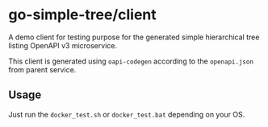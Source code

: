# go-simple-tree/client

A demo client for testing purpose for the generated simple hierarchical tree listing OpenAPI v3 microservice.

This client is generated using `oapi-codegen` according to the `openapi.json` from parent service.

## Usage

Just run the `docker_test.sh` or `docker_test.bat` depending on your OS.